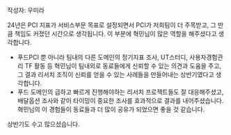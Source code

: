 작성자: 우미라

24년은 PCI 지표가 서비스부문 목표로 설정되면서 PCI가 저희팀이 더 주목받고, 그 만큼 책임도 커졌던 시간으로  생각됩니다. 이 부분에 혁민님이 많은 역할을 해주셨다고 생각합니다. 
- 푸드PCI 뿐 아니라 팀내의 다른 도메인의 정기지표 조사, UT스터디, 사용자경험관리 TF 활동 등 혁민님이 팀내외로 동료들에게 신뢰할 수 있는 의견과 도움을 주고, 그 결과 리서치 조직이 신뢰를 얻을 수 있는 사례들을 만들어내는 상반기였다고 생각합니다. 
- 푸드 도메인의 급하고 빠르게 진행해야하는 리서치 프로젝트들도 잘 대응해주셨고, 배달옵션 조사와 같이 타이밍이 중요한 조사를 효과적으로 결과를 내어주셨습니다. 
혁민님의 이 경험들이 동료들과 더 많이 공유가 되었으면 좋을 것 같습니다. 

상반기도 수고 많으셨습니다.